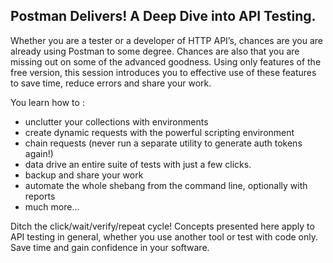 ## Postman Delivers! A Deep Dive into API Testing.

Whether you are a tester or a developer of HTTP API’s, chances are you are already using Postman 
to some degree. Chances are also that you are missing out on some of the advanced goodness. Using 
only features of the free version, this session introduces you to effective use of these features
to save time, reduce errors and share your work.

You learn how to :
* unclutter your collections with environments
* create dynamic requests with the powerful scripting environment
* chain requests (never run a separate utility to generate auth tokens again!)
* data drive an entire suite of tests with just a few clicks.
* backup and share your work
* automate the whole shebang from the command line, optionally with reports
* much more...

Ditch the click/wait/verify/repeat cycle! 
Concepts presented here apply to API testing in general, whether you use another tool or test with code 
only. Save time and gain confidence in your software.
